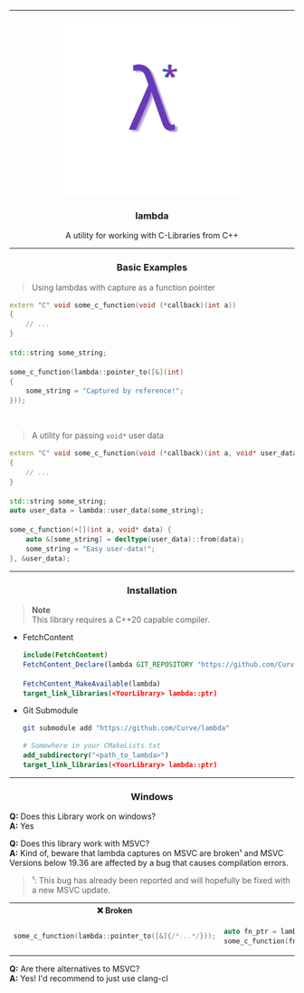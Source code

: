 <hr>

<div align="center"> 
    <img src="assets/logo.png" height=312/>
</div>

<div align="center"> 

### lambda

A utility for working with C-Libraries from C++

</div>

---

<div align="center"> 
    
### Basic Examples

</div>

> Using lambdas with capture as a function pointer

```cpp
extern "C" void some_c_function(void (*callback)(int a))
{
    // ...
}

std::string some_string;

some_c_function(lambda::pointer_to([&](int)
{
    some_string = "Captured by reference!";
}));
```

<br/>

> A utility for passing `void*` user data
```cpp
extern "C" void some_c_function(void (*callback)(int a, void* user_data), void* user_data)
{
    // ...
}

std::string some_string;
auto user_data = lambda::user_data(some_string);

some_c_function(+[](int a, void* data) {
    auto &[some_string] = decltype(user_data)::from(data);
    some_string = "Easy user-data!";
}, &user_data);
```

---

<div align="center"> 
    
### Installation

</div>

> **Note**  
> This library requires a C++20 capable compiler.

- FetchContent

    ```cmake
    include(FetchContent)
    FetchContent_Declare(lambda GIT_REPOSITORY "https://github.com/Curve/lambda")

    FetchContent_MakeAvailable(lambda)
    target_link_libraries(<YourLibrary> lambda::ptr)
    ```

- Git Submodule

    ```bash
    git submodule add "https://github.com/Curve/lambda"
    ```
    ```cmake
    # Somewhere in your CMakeLists.txt
    add_subdirectory("<path_to_lambda>")
    target_link_libraries(<YourLibrary> lambda::ptr)
    ```

---

<div align="center"> 
    
### Windows

</div>

**Q:** Does this Library work on windows?  
**A:** Yes

**Q:** Does this library work with MSVC?  
**A:** Kind of, beware that lambda captures on MSVC are broken¹ and MSVC Versions below 19.36 are affected by a bug that causes compilation errors.

>¹: This bug has already been reported and will hopefully be fixed with a new MSVC update.

<table>
<tr>
<th>❌ Broken</th>
<th>✅ Working</th>
</tr>
<tr>
<td>

```cpp
some_c_function(lambda::pointer_to([&]{/*...*/}));
```

</td>
<td>

```cpp
auto fn_ptr = lambda::pointer_to([&]{/*...*/});
some_c_function(fn_ptr);
```

</td>
</tr>
</table>


**Q:** Are there alternatives to MSVC?  
**A:** Yes! I'd recommend to just use clang-cl
